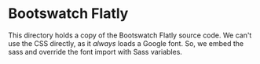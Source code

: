 # Bootswatch Flatly

This directory holds a copy of the Bootswatch Flatly source code. We can't use
the CSS directly, as it *always* loads a Google font. So, we embed the sass and
override the font import with Sass variables.
